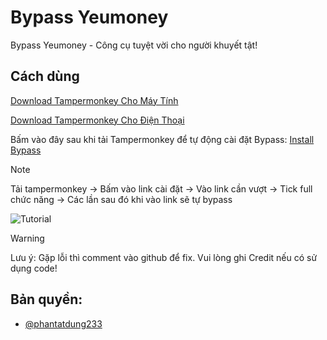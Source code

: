 
# Bypass Yeumoney

Bypass Yeumoney - Công cụ tuyệt vời cho người khuyết tật!


## Cách dùng

[Download Tampermonkey Cho Máy Tính](https://chromewebstore.google.com/detail/tampermonkey/dhdgffkkebhmkfjojejmpbldmpobfkfo)

[Download Tampermonkey Cho Điện Thoại](https://chromewebstore.google.com/detail/tampermonkey-legacy/lcmhijbkigalmkeommnijlpobloojgfn)

Bấm vào đây sau khi tải Tampermonkey để tự động cài đặt Bypass: [Install Bypass](https://github.com/phantatdung233/bypass-yeumoney/raw/main/tampermonkey.user.js)

> [!NOTE]
> Tải tampermonkey -> Bấm vào link cài đặt -> Vào link cần vượt -> Tick full chức năng -> Các lần sau đó khi vào link sẽ tự bypass

![Tutorial](https://img.upanh.tv/2025/03/10/Screenshot-2025-03-10-195639.png)


> [!WARNING]
Lưu ý: Gặp lỗi thì comment vào github để fix. Vui lòng ghi Credit nếu có sử dụng code!


## Bản quyền:
- [@phantatdung233](https://www.github.com/phantatdung233)


